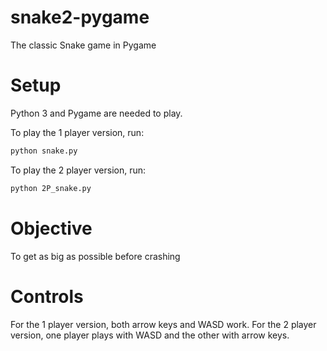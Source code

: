 # snake2-pygame
The classic Snake game in Pygame
# Setup
Python 3 and Pygame are needed to play.

To play the 1 player version, run:
```bash
python snake.py
```

To play the 2 player version, run:
```bash
python 2P_snake.py
```

# Objective
To get as big as possible before crashing

# Controls
For the 1 player version, both arrow keys and WASD work. For the 2 player version, one player plays with WASD and the other with arrow keys.
